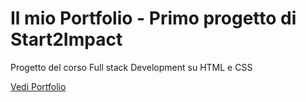 # Il mio Portfolio - Primo progetto di Start2Impact
 Progetto del corso Full stack Development su HTML e CSS
 
 <a href="https://francxrusso.github.io/">Vedi Portfolio</a>
